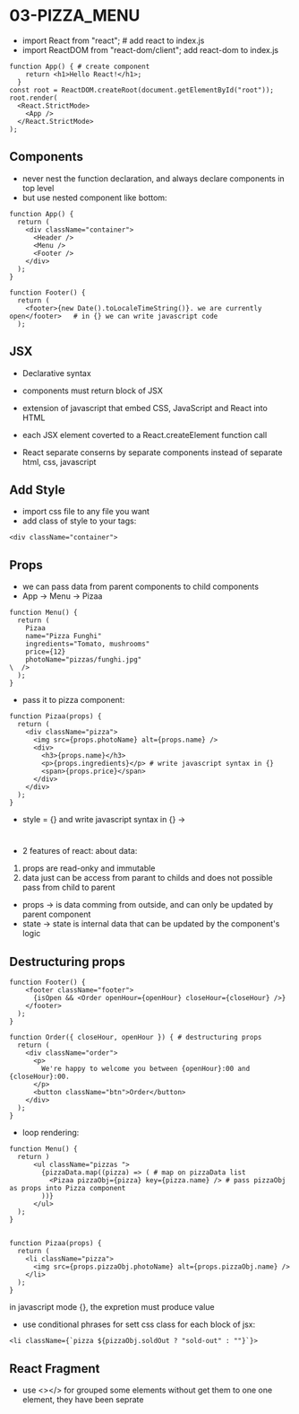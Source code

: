 # 03-PIZZA_MENU

- import React from "react"; # add react to index.js
- import ReactDOM from "react-dom/client"; add react-dom to index.js

```
function App() { # create component
    return <h1>Hello React!</h1>;
  }
const root = ReactDOM.createRoot(document.getElementById("root"));
root.render(
  <React.StrictMode>
    <App />
  </React.StrictMode>
);
```

## Components

- never nest the function declaration, and always declare components in top level
- but use nested component like bottom:

```
function App() {
  return (
    <div className="container">
      <Header />
      <Menu />
      <Footer />
    </div>
  );
}

function Footer() {
  return (
    <footer>{new Date().toLocaleTimeString()}. we are currently open</footer>   # in {} we can write javascript code
  );
```

## JSX

- Declarative syntax
- components must return block of JSX
- extension of javascript that embed CSS, JavaScript and React into HTML
- each JSX element coverted to a React.createElement function call

- React separate conserns by separate components instead of separate html, css, javascript

## Add Style

- import css file to any file you want
- add class of style to your tags:

```
<div className="container">
```

## Props

- we can pass data from parent components to child components
- App -> Menu -> Pizaa

```
function Menu() {
  return (
    Pizaa
    name="Pizza Funghi"
    ingredients="Tomato, mushrooms"
    price={12}
    photoName="pizzas/funghi.jpg"
\  />
  );
}
```

- pass it to pizza component:

```
function Pizaa(props) {
  return (
    <div className="pizza">
      <img src={props.photoName} alt={props.name} />
      <div>
        <h3>{props.name}</h3>
        <p>{props.ingredients}</p> # write javascript syntax in {}
        <span>{props.price}</span>
      </div>
    </div>
  );
}
```

- style = {} and write javascript syntax in {} -> <h1 style={{color:red}}></h1>

* 2 features of react: about data:

1. props are read-onky and immutable
2. data just can be access from parant to childs and does not possible pass from child to parent

- props -> is data comming from outside, and can only be updated by parent component
- state -> state is internal data that can be updated by the component's logic

## Destructuring props

```
function Footer() {
    <footer className="footer">
      {isOpen && <Order openHour={openHour} closeHour={closeHour} />}
    </footer>
  );
}

function Order({ closeHour, openHour }) { # destructuring props
  return (
    <div className="order">
      <p>
        We're happy to welcome you between {openHour}:00 and {closeHour}:00.
      </p>
      <button className="btn">Order</button>
    </div>
  );
}
```

- loop rendering:

```
function Menu() {
  return )
      <ul className="pizzas ">
        {pizzaData.map((pizza) => ( # map on pizzaData list
          <Pizaa pizzaObj={pizza} key={pizza.name} /> # pass pizzaObj as props into Pizza component
        ))}
      </ul>
  );
}


function Pizaa(props) {
  return (
    <li className="pizza">
      <img src={props.pizzaObj.photoName} alt={props.pizzaObj.name} />
    </li>
  );
}
```

in javascript mode {}, the expretion must produce value

- use conditional phrases for sett css class for each block of jsx:

```
<li className={`pizza ${pizzaObj.soldOut ? "sold-out" : ""}`}>
```

## React Fragment

- use <></> for grouped some elements without get them to one one element, they have been seprate
